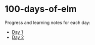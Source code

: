 # 100-days-of-elm

Progress and learning notes for each day:
* [Day 1](./day-01.md)
* [Day 2](./day-02.md)